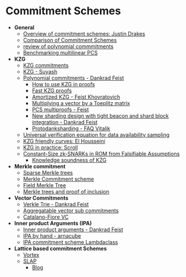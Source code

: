 # Commitment Schemes

- **General**
  - [Overview of commitment schemes: Justin Drakes](https://youtu.be/bz16BURH_u8)
  - [Comparison of Commitment Schemes](https://hackernoon.com/kzg10-ipa-fri-and-darks-analysis-of-polynomial-commitment-schemes)
  - [review of polynomial commmitments](https://research.polytope.technology/polynomial-commitments)
  - [Benchmarking multilinear PCS](https://www.hungrycats.studio/posts/benching-pcs/)
- **KZG**
  - [KZG commitments](https://alinush.github.io/2020/05/06/kzg-polynomial-commitments.html)
  - [KZG - Suyash](https://hackmd.io/@suyash67/BydEa7DaK)
  - [Polynomial commitments - Dankrad Feist](https://dankradfeist.de/ethereum/2020/06/16/kate-polynomial-commitments.html)
    - [How to use KZG in proofs](https://notes.ethereum.org/@dankrad/kzg_commitments_in_proofs#)
    - [Fast KZG proofs](https://alinush.github.io/2021/06/17/Feist-Khovratovich-technique-for-computing-KZG-proofs-fast.html)
    - [Amortized KZG - Feist Khovratovich](https://eprint.iacr.org/2023/033.pdf)
    - [Multiplying a vector by a Toeplitz matrix](https://alinush.github.io/2020/03/19/multiplying-a-vector-by-a-toeplitz-matrix.html)
    - [PCS multiproofs - Feist](https://dankradfeist.de/ethereum/2021/06/18/pcs-multiproofs.html)
    - [New sharding design with tight beacon and shard block integration - Dankrad Feist](https://notes.ethereum.org/@dankrad/new_sharding#)
    - [Protodanksharding - FAQ Vitalik](https://notes.ethereum.org/@vbuterin/proto_danksharding_faq#What-is-Danksharding)
  - [Universal verification equation for data availability sampling](https://ethresear.ch/t/a-universal-verification-equation-for-data-availability-sampling/13240)
  - [KZG friendly curves: El Housseini](https://ethresear.ch/t/yet-another-curve-but-the-curve-for-your-kzg/12861)
  - [KZG in practice: Scroll](https://scroll.io/blog/kzg#heading-0)
  - [Constant-Size zk-SNARKs in ROM from Falsifiable Assumptions](https://eprint.iacr.org/2024/173)
    - [Knowledge soundness of KZG](https://twitter.com/rel_zeta_tech/status/1754844721212522793?s=61&t=fp9M5oimOITfDrZMsTnKNw)
- **Merkle commitment** 
  - [Sparse Merkle trees](https://docs.iden3.io/publications/pdfs/Merkle-Tree.pdf)
  - [Merkle Commitment scheme](https://courses.cs.ut.ee/MTAT.07.003/2019_fall/uploads/Main/0701-merkle-trees.pdf)
  - [Field Merkle Tree](https://hackmd.io/@0xKanekiKen/H1ww-qWKa)
  - [Merkle trees and proof of inclusion](https://www.derpturkey.com/merkle-tree-construction-and-proof-of-inclusion/)
- **Vector Commitments**
  - [Verkle Trie - Dankrad Feist](https://dankradfeist.de/ethereum/2021/06/18/verkle-trie-for-eth1.html)
  - [Aggregatable vector sub commitments](https://alinush.github.io/2020/05/06/aggregatable-subvector-commitments-for-stateless-cryptocurrencies.html#aggregating-proofs-into-subvector-profs)
  - [Catalano-Fiore VC](https://alinush.github.io/2020/11/24/Catalano-Fiore-Vector-Commitments.html)
- **Inner product Arguments (IPA)** 
  - [Inner product arguments - Dankrad Feist](https://dankradfeist.de/ethereum/2021/07/27/inner-product-arguments.html)
  - [IPA by hand - arnacube](https://arnaucube.com/blog/ipa.html)
  - [IPA commitment scheme Lambdaclass](https://blog.lambdaclass.com/ipa-and-a-polynomial-commitment-scheme/)
- **Lattice based commitment Schemes**
  - [Vortex](https://eprint.iacr.org/2022/1633)
  - [SLAP](https://eprint.iacr.org/2023/1469)
    - [Blog](https://gfenzi.io/lattices/slap/)